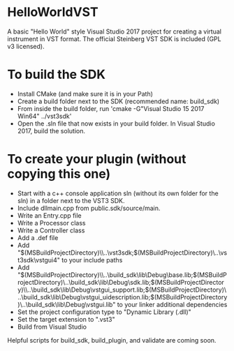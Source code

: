 # HelloWorldVST
A basic "Hello World" style Visual Studio 2017 project for creating a virtual instrument in VST format. The official Steinberg VST SDK is included (GPL v3 licensed).

# To build the SDK
- Install CMake (and make sure it is in your Path)
- Create a build folder next to the SDK (recommended name: build_sdk)
- From inside the build folder, run 'cmake -G"Visual Studio 15 2017 Win64" ../vst3sdk'
- Open the .sln file that now exists in your build folder. In Visual Studio 2017, build the solution.

# To create your plugin (without copying this one)
- Start with a c++ console application sln (without its own folder for the sln) in a folder next to the VST3 SDK.
- Include dllmain.cpp from public.sdk/source/main.
- Write an Entry.cpp file
- Write a Processor class
- Write a Controller class
- Add a .def file
- Add "$(MSBuildProjectDirectory)\\..\vst3sdk;$(MSBuildProjectDirectory)\\..\vst3sdk\vstgui4" to your include paths
- Add "$(MSBuildProjectDirectory)\\..\build_sdk\lib\Debug\base.lib;$(MSBuildProjectDirectory)\\..\build_sdk\lib\Debug\sdk.lib;$(MSBuildProjectDirectory)\\..\build_sdk\lib\Debug\vstgui_support.lib;$(MSBuildProjectDirectory)\\..\build_sdk\lib\Debug\vstgui_uidescription.lib;$(MSBuildProjectDirectory)\\..\build_sdk\lib\Debug\vstgui.lib" to your linker additional dependencies
- Set the project configuration type to "Dynamic Library (.dll)"
- Set the target extension to ".vst3"
- Build from Visual Studio

Helpful scripts for build_sdk, build_plugin, and validate are coming soon.

